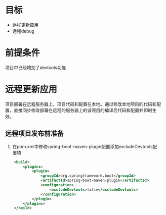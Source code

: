 # 目标

- 远程更新应用
- 远程debug

# 前提条件
项目中已经增加了devtools功能

# 远程更新应用
项目部署在远程服务器上，项目代码和配置在本地。通过修改本地项目的代码和配置，直接同步修改部署在远程的服务器上的该项目的编译后代码和配置并即时生效。

## 远程项目发布前准备
1. 在pom.xml中修改spring-boot-maven-plugin配置添加excludeDevtools配置项
```xml
	<build>
		<plugins>
			<plugin>
				<groupId>org.springframework.boot</groupId>
				<artifactId>spring-boot-maven-plugin</artifactId>
				<configuration>
					<excludeDevtools>false</excludeDevtools>
				</configuration>
			</plugin>
		</plugins>
	</build>
```

